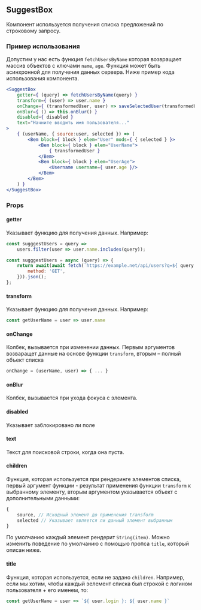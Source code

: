 ## SuggestBox
Компонент используется получения списка предложений по строковому запросу.

### Пример использования
Допустим у нас есть функция ```fetchUsersByName``` которая возвращает массив объектов с ключами ```name```, ```age```. Функция может быть асинхронной для получения данных сервера.
Ниже пример кода использования компонента.
```jsx
<SuggestBox
    getter={ (query) => fetchUsersByName(query) }
    transform={ (user) => user.name }
    onChange={ (transformedUser, user) => saveSelectedUser(transformedUser) }
    onBlur={ () => this.onBlur() }
    disabled={ disabled }
    text="Начните вводить имя пользователя..."
>
    { (userName, { source:user, selected }) => (
        <Bem block={ block } elem="User" mods={ { selected } }>
            <Bem block={ block } elem="UserName">
                { transformedUser }
            </Bem>
            <Bem block={ block } elem="UserAge">
                <Username username={ user.age }/>
            </Bem>
        </Bem>
    ) }
</SuggestBox>
```

### Props
#### getter
Указывает функцию для получения данных. Например:
```javascript
const sugggestUsers = query =>
    users.filter(user => user.name.includes(query));
```

```javascript
const sugggestUsers = async (query) => {
    return await(await fetch(`https://example.net/api/users?q=${ query }`, {
        method: 'GET',
    })).json();
};
```
#### transform
Указывает функцию для получения данных. Например:
```javascript
const getUserName = user => user.name
```

#### onChange
Колбек, вызывается при изменении данных. Первым аргументов возваращет данные на основе функции ```transform```, вторым – полный объект списка
```javascript
onChange = (userName, user) => { ... }
```

#### onBlur
Колбек, вызывается при ухода фокуса с элемента.

#### disabled
Указывает заблокировано ли поле

#### text
Текст для поисковой строки, когда она пуста.

#### children
Функция, которая используется при рендеринге элементов списка, первый аргумент функции - результат применения функции ```transform``` к выбранному элементу, вторым аргументом указывается объект с дополнительными данными:
```javascript
{
    source, // Исходный элемент до применения transform
    selected // Указывает является ли данный элемент выбранным
}
```
По умолчанию каждый элемент рендерит ```String(item)```. Можно изменить поведение по умолчанию с помощью пропса ```title```, который описан ниже.

#### title
Функция, которая используется, если не задано ```children```. Например, если мы хотим, чтобы каждый эелемент списка был строкой с логином пользователя + его именем, то:
```javascript
const getUserName = user => `${ user.login }: ${ user.name }`
```


